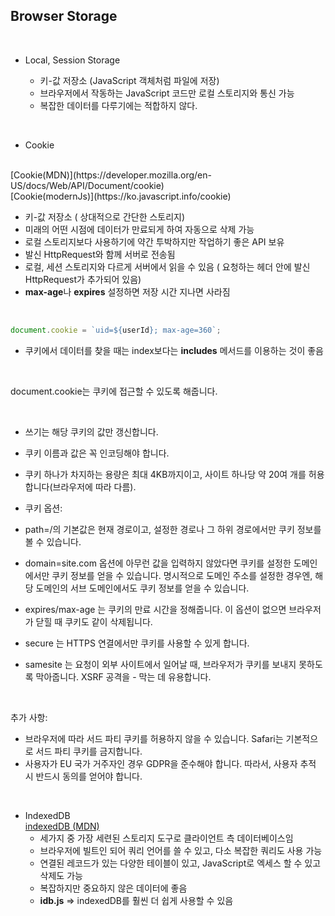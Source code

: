 ## Browser Storage
<br>

- Local, Session Storage

    - 키-값 저장소 (JavaScript 객체처럼 파일에 저장)
    - 브라우저에서 작동하는 JavaScript 코드만 로컬 스토리지와 통신 가능 
    - 복잡한 데이터를 다루기에는 적합하지 않다. 

<br>

- Cookie
<br>
[Cookie(MDN)](https://developer.mozilla.org/en-US/docs/Web/API/Document/cookie)
<br>
[Cookie(modernJs)](https://ko.javascript.info/cookie)

   - 키-값 저장소 ( 상대적으로 간단한 스토리지)
   - 미래의 어떤 시점에 데이터가 만료되게 하여 자동으로 삭제 가능 
   - 로컬 스토리지보다 사용하기에 약간 투박하지만 작업하기 좋은 API 보유 
   -  발신 HttpRequest와 함께 서버로 전송됨 
   -  로컬, 세션 스토리지와 다르게 서버에서 읽을 수 있음 ( 요청하는 헤더 안에 발신 HttpRequest가 추가되어 있음)
   -  **max-age**나 **expires** 설정하면 저장 시간 지나면 사라짐 
  
  <br>
  
  ```javascript
  document.cookie = `uid=${userId}; max-age=360`;
  ```
  - 쿠키에서 데이터를 찾을 때는 index보다는 **includes** 메서드를 이용하는 것이 좋음 

<br>

document.cookie는 쿠키에 접근할 수 있도록 해줍니다.

<br>

- 쓰기는 해당 쿠키의 값만 갱신합니다.
- 쿠키 이름과 값은 꼭 인코딩해야 합니다.
- 쿠키 하나가 차지하는 용량은 최대 4KB까지이고, 사이트 하나당 약 20여 개를 허용합니다(브라우저에 따라 다름).
- 쿠키 옵션:
- path=/의 기본값은 현재 경로이고, 설정한 경로나 그 하위 경로에서만 쿠키 정보를 볼 수 있습니다.
- domain=site.com 옵션에 아무런 값을 입력하지 않았다면 쿠키를 설정한 도메인에서만 쿠키 정보를 얻을 수  있습니다. 명시적으로 도메인 주소를 설정한 경우엔, 해당 도메인의 서브 도메인에서도 쿠키 정보를 얻을 수  있습니다.
- expires/max-age 는 쿠키의 만료 시간을 정해줍니다. 이 옵션이 없으면 브라우저가 닫힐 때 쿠키도 같이  삭제됩니다.
- secure 는 HTTPS 연결에서만 쿠키를 사용할 수 있게 합니다.
- samesite 는 요청이 외부 사이트에서 일어날 때, 브라우저가 쿠키를 보내지 못하도록 막아줍니다. XSRF 공격을 - 막는 데 유용합니다.
  
  <br>

추가 사항:
- 브라우저에 따라 서드 파티 쿠키를 허용하지 않을 수 있습니다. Safari는 기본적으로 서드 파티 쿠키를 금지합니다.
- 사용자가 EU 국가 거주자인 경우 GDPR을 준수해야 합니다. 따라서, 사용자 추적 시 반드시 동의를 얻어야 합니다.


<br>

- IndexedDB
  <br>
  [indexedDB (MDN)](https://developer.mozilla.org/ko/docs/Web/API/IndexedDB_API/Using_IndexedDB)
   - 세가지 중 가장 세련된 스토리지 도구로 클라이언트 측 데이터베이스임 
   - 브라우저에 빌트인 되어 쿼리 언어를 쓸 수 있고, 다소 복잡한 쿼리도 사용 가능
   - 연결된 레코드가 있는 다양한 테이블이 있고, JavaScript로 엑세스 할 수 있고 삭제도 가능 
   - 복잡하지만 중요하지 않은 데이터에 좋음 
   - **idb.js** => indexedDB를 훨씬 더 쉽게 사용할 수 있음
